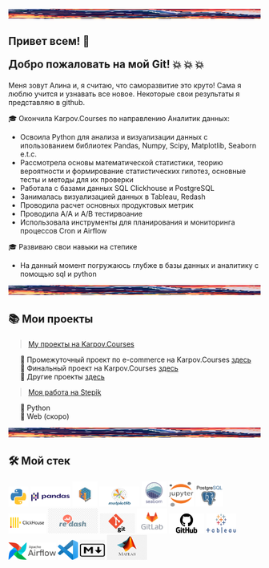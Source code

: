 <img src="Welcome_line.jpg"
alt="Welcome"
     width="1500"
     height="20">

## <b> Привет всем! 👋 <p> Добро пожаловать на мой Git! </b> 💥 💥 💥 
Меня зовут Алина и, я считаю, что саморазвитие это круто! Сама я люблю учится и узнавать все новое. Некоторые свои результаты я представляю в github.<p>

🎓 Окончила Karpov.Courses по направлению Аналитик данных: <p>
  <ul> 
     <li> Освоила Python для анализа и визуализации данных с ипользованием библиотек Pandas, Numpy, Scipy, Matplotlib, Seaborn e.t.c. </li>
     <li> Рассмотрела основы математической статистики, теорию вероятности и формирование статистических гипотез, основные тесты и методы для их проверки </li>
     <li>Работала с базами данных SQL Clickhouse и PostgreSQL </li>
     <li> Занималась визуализацией данных в Tableau, Redash </li> 
     <li> Проводила расчет основных продуктовых метрик </li>
     <li> Проводила A/A и A/B тестирвоание </li>
     <li> Использовала инструменты для планирования и мониторинга процессов Cron и Airflow </li>
   </ul>

🎓 Развиваю свои навыки на степике <p>
  <ul> <li>На данный момент погружаюсь глубже в базы данных и аналитику с помощью sql и python </li>
   </ul>


<img src="Welcome_line.jpg"
     alt="Welcome"
     width="1500"
     height="20">

## 📚 <b> Мои проекты </b> </p>
> <a href="https://github.com/AlinAli16/karpov.courses" title="Результаты курса">My проекты на Karpov.Courses </a><p>
<ul>
 📁 Промежуточный проект по  e-commerce на Karpov.Courses <a href="https://github.com/AlinAli16/karpov.courses/tree/main/e-commerce"> здесь </a> <br>
 📁 Финальный проект на Karpov.Courses <a href="https://github.com/AlinAli16/karpov.courses/tree/main/final_project">здесь</a> <br>
 📁 Другие проекты <a href="https://github.com/AlinAli16/karpov.courses/tree/main/other">здесь</a>
</ul>

> <a href="https://github.com/AlinAli16/Stepik" title ="Результаты со степика">Моя работа на Stepik </a><p>
<ul>
 📁 Python <br>
 📁 Web (скоро)<br>
</ul>

<img src="Welcome_line.jpg"
alt="Welcome"
     width="1500"
     height="20">

## 🛠️ <b> Мой стек </b> </p> 
<img src="python.png"
alt="python"
     width="40"
     height="40"> 
<img src="pandas.png"
alt="pandas"
     width="80"
     height="40"> 
<img src="numpy.png"
alt="numpy"
     width="50"
     height="50">
<img src="Matplotlib.jpg"
alt="matplotlib"
     width="80"
     height="40">
<img src="seaborn.png"
alt="seaborn"
     width="50"
     height="50"> 
<img src="Jupyter.png"
alt="jupyter"
     width="50"
     height="50"> 
<img src="postgresql.jpeg"
alt="postgresql"
     width="55"
     height="45">
<img src="clickhouse.png"
alt="clickhouse"
     width="75"
     height="40">
<img src="redash.jpg"
alt="redash"
     width="100"
     height="50">
<img src="git.jpg"
alt="git"
     width="70"
     height="40"> 
<img src="gitlab.png"
alt="gitlab"
     width="60"
     height="50"> 
<img src="GitHub-Logo.png"
alt="github"
     width="70"
     height="40"> 
<img src="tableu.png"
alt="tableu"
     width="60"
     height="40"> 
<img src="AirflowLogo.png"
alt="Airflow"
     width="95"
     height="35">
<img src="VScode.png"
alt="VScode"
     width="40"
     height="40">
<img src="markdown.jpg"
alt="Markdown"
     width="50"
     height="40">
<img src="matlab.png"
alt="Matlab"
     width="80"
     height="50">
